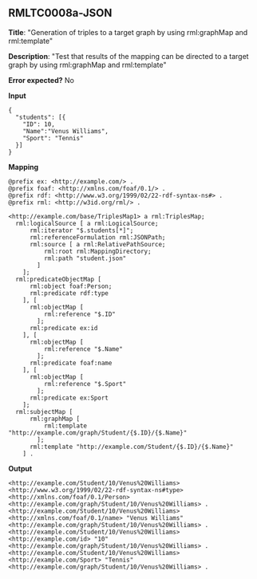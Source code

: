 ## RMLTC0008a-JSON

**Title**: "Generation of triples to a target graph by using rml:graphMap and rml:template"

**Description**: "Test that results of the mapping can be directed to a target graph by using rml:graphMap and rml:template"

**Error expected?** No

**Input**
```
{
  "students": [{
    "ID": 10,
    "Name":"Venus Williams",
    "Sport": "Tennis"
  }]
}

```

**Mapping**
```
@prefix ex: <http://example.com/> .
@prefix foaf: <http://xmlns.com/foaf/0.1/> .
@prefix rdf: <http://www.w3.org/1999/02/22-rdf-syntax-ns#> .
@prefix rml: <http://w3id.org/rml/> .

<http://example.com/base/TriplesMap1> a rml:TriplesMap;
  rml:logicalSource [ a rml:LogicalSource;
      rml:iterator "$.students[*]";
      rml:referenceFormulation rml:JSONPath;
      rml:source [ a rml:RelativePathSource;
          rml:root rml:MappingDirectory;
          rml:path "student.json"
        ]
    ];
  rml:predicateObjectMap [
      rml:object foaf:Person;
      rml:predicate rdf:type
    ], [
      rml:objectMap [
          rml:reference "$.ID"
        ];
      rml:predicate ex:id
    ], [
      rml:objectMap [
          rml:reference "$.Name"
        ];
      rml:predicate foaf:name
    ], [
      rml:objectMap [
          rml:reference "$.Sport"
        ];
      rml:predicate ex:Sport
    ];
  rml:subjectMap [
      rml:graphMap [
          rml:template "http://example.com/graph/Student/{$.ID}/{$.Name}"
        ];
      rml:template "http://example.com/Student/{$.ID}/{$.Name}"
    ] .

```

**Output**
```
<http://example.com/Student/10/Venus%20Williams> <http://www.w3.org/1999/02/22-rdf-syntax-ns#type> <http://xmlns.com/foaf/0.1/Person> <http://example.com/graph/Student/10/Venus%20Williams> .
<http://example.com/Student/10/Venus%20Williams> <http://xmlns.com/foaf/0.1/name> "Venus Williams" <http://example.com/graph/Student/10/Venus%20Williams> .
<http://example.com/Student/10/Venus%20Williams> <http://example.com/id> "10" <http://example.com/graph/Student/10/Venus%20Williams> . 
<http://example.com/Student/10/Venus%20Williams> <http://example.com/Sport> "Tennis" <http://example.com/graph/Student/10/Venus%20Williams> . 


```

